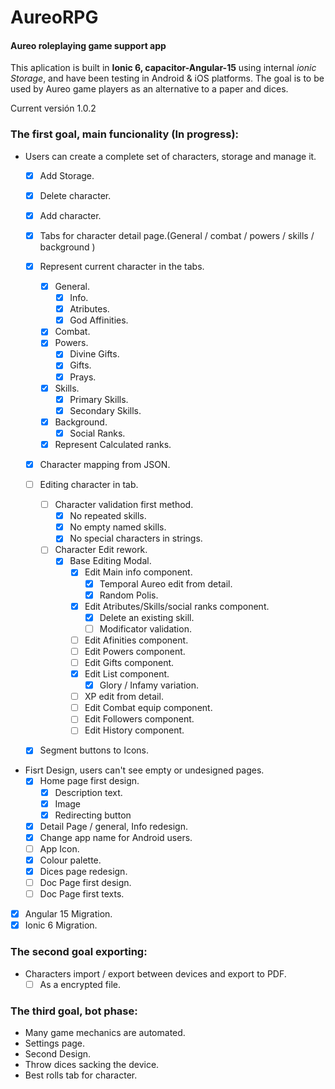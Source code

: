 # AureoRPG
#### Aureo roleplaying game support app

This aplication is built in **Ionic 6, capacitor-Angular-15** using internal *ionic Storage*, and have been testing in Android  & iOS platforms.
The goal is to be used by Aureo game players as an alternative to a paper and dices.

Current versión 1.0.2

### The first goal, main funcionality (In progress):
- Users can create a complete set of characters, storage and manage it.
  - [x] Add Storage.
  - [x] Delete character.
  - [x] Add character.
  - [x] Tabs for character detail page.(General / combat / powers / skills / background )
  - [x] Represent current character in the tabs.
    - [x] General.
      - [x] Info.
      - [x] Atributes.
      - [x] God Affinities.
    - [x] Combat.
    - [x] Powers.
      - [x] Divine Gifts.
      - [x] Gifts.
      - [x] Prays.
    - [x] Skills.
      - [x] Primary Skills.
      - [x] Secondary Skills.
    - [x] Background.
      - [x] Social Ranks.
    - [x] Represent Calculated ranks.
  - [x] Character mapping from JSON.
  - [ ] Editing character in tab.
    - [ ] Character validation first method.
      - [x] No repeated skills.
      - [x] No empty named skills.
      - [x] No special characters in strings.
    - [ ] Character Edit rework.
      - [x] Base Editing Modal.
        - [x] Edit Main info component.
          - [x] Temporal Aureo edit from detail.
          - [x] Random Polis.
        - [x] Edit Atributes/Skills/social ranks component.
          - [x] Delete an existing skill.
          - [ ] Modificator validation.
        - [ ] Edit Afinities component.
        - [ ] Edit Powers component.
        - [ ] Edit Gifts component.
        - [x] Edit List component.
          - [x] Glory / Infamy variation.
        - [ ] XP edit from detail.
        - [ ] Edit Combat equip component.
        - [ ] Edit Followers component.
        - [ ] Edit History component.
  - [x] Segment buttons to Icons.

 
- Fisrt Design, users can't see empty or undesigned pages.
  - [x] Home page first design.
    - [x] Description text.
    - [x] Image
    - [x] Redirecting button
  - [x] Detail Page / general, Info redesign.
  - [x] Change app name for Android users.
  - [ ] App Icon.
  - [x] Colour palette.
  - [x] Dices page redesign.
  - [ ] Doc Page first design.
  - [ ] Doc Page first texts.

- [x] Angular 15 Migration.
- [x] Ionic 6 Migration.

### The second goal exporting:
- Characters import / export between devices and export to PDF.
	- [ ] As a encrypted file.

### The third goal, bot phase: 
- Many game mechanics are automated.
- Settings page.
- Second Design.
- Throw dices sacking the device.
- Best rolls tab for character.
